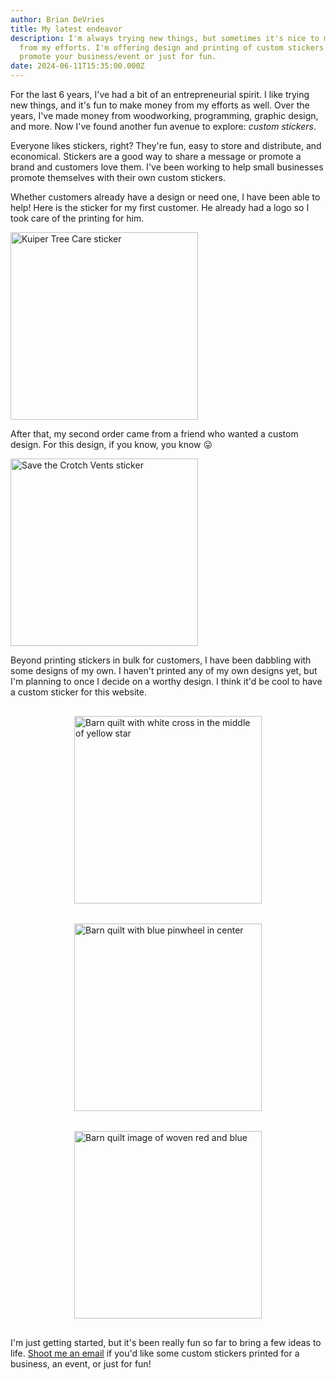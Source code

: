 ```yaml
---
author: Brian DeVries
title: My latest endeavor
description: I'm always trying new things, but sometimes it's nice to make money
  from my efforts. I'm offering design and printing of custom stickers to
  promote your business/event or just for fun.
date: 2024-06-11T15:35:00.000Z
---
```

For the last 6 years, I've had a bit of an entrepreneurial spirit. I like trying new things, and it's fun to make money from my efforts as well. Over the years, I've made money from woodworking, programming, graphic design, and more. Now I've found another fun avenue to explore: _custom stickers_.

Everyone likes stickers, right? They're fun, easy to store and distribute, and economical. Stickers are a good way to share a message or promote a brand and customers love them. I've been working to help small businesses promote themselves with their own custom stickers.

Whether customers already have a design or need one, I have been able to help! Here is the sticker for my first customer. He already had a logo so I took care of the printing for him.

<img alt="Kuiper Tree Care sticker" src="https://assets.vries.land/KuiperTreeCareSticker.jpg" width=300>

After that, my second order came from a friend who wanted a custom design. For this design, if you know, you know 😛

<img alt="Save the Crotch Vents sticker" src="https://assets.vries.land/SaveCrotchVentsSticker.jpg" width=300>

Beyond printing stickers in bulk for customers, I have been dabbling with some designs of my own. I haven't printed any of my own designs yet, but I'm planning to once I decide on a worthy design. I think it'd be cool to have a custom sticker for this website.

<div style="display: flex;flex-direction: row;flex-wrap: wrap;justify-content: space-around;">

  <img style="margin: 1rem auto;" alt="Barn quilt with white cross in the middle of yellow star" src="https://assets.vries.land/crossBarnQuilt.png" width=300>

  <img style="margin: 1rem auto;" alt="Barn quilt with blue pinwheel in center" src="https://assets.vries.land/pinwheelBarnQuilt.png" width=300>

  <img style="margin: 1rem auto;" alt="Barn quilt image of woven red and blue" src="https://assets.vries.land/wovenBarnQuilt.jpeg" width=300>

</div>

I'm just getting started, but it's been really fun so far to bring a few ideas to life. [Shoot me an email](mailto:devriesdecals@gmail.com) if you'd like some custom stickers printed for a business, an event, or just for fun!
